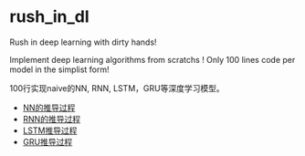 # rush_in_dl
Rush in deep learning with dirty hands!

Implement deep learning algorithms from scratchs !
Only 100 lines code per model in the simplist form!

100行实现naive的NN, RNN, LSTM，GRU等深度学习模型。

- [NN的推导过程](http://haihome.top/2018/03/19/two-backprogate-cals.html)
- [RNN的推导过程](http://haihome.top/2018/03/24/rnn-note.html)
- [LSTM推导过程](http://haihome.top/2018/04/03/understand-lstm.html)
- [GRU推导过程](http://haihome.top/2018/05/06/gru-deratitive.html)
